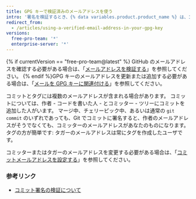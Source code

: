 ```yaml
---
title: GPG キーで検証済みのメールアドレスを使う
intro: '署名を検証するとき、{% data variables.product.product_name %} は、コミッターまたはタガーのメールアドレスが GPG キーの ID からのメールアドレスと一致し、ユーザアカウントの確認済みメールアドレスであることを確認します。 これにより、キーが自分のものであり、自分がコミットまたはタグを作成したことが保証されます。'
redirect_from:
  - /articles/using-a-verified-email-address-in-your-gpg-key
versions:
  free-pro-team: '*'
  enterprise-server: '*'
---
```


{% if currentVersion == "free-pro-team@latest" %}
GitHub のメールアドレスを確認する必要がある場合は、「[メールアドレスを検証する](/articles/verifying-your-email-address/)」を参照してください。
{% endif %}GPG キーのメールアドレスを更新または追加する必要がある場合は、「[メールを GPG キーに関連付ける](/articles/associating-an-email-with-your-gpg-key)」を参照してください。

コミットとタグには複数のメールアドレスが含まれる場合があります。 コミットについては、作者 - コードを書いた人 - とコミッター - ツリーにコミットを追加した人がいます。 マージ中、チェリーピック中、あるいは通常の `git commit` のいずれであっても、Git でコミットに署名すると、作者のメールアドレスがそうでなくても、コミッターのメールアドレスがあなたのものになります。 タグの方が簡単です: タガーのメールアドレスは常にタグを作成したユーザです。

コミッターまたはタガーのメールアドレスを変更する必要がある場合は、「[コミットメールアドレスを設定する](/articles/setting-your-commit-email-address/)」を参照してください。

### 参考リンク

- [コミット署名の検証について](/articles/about-commit-signature-verification)
